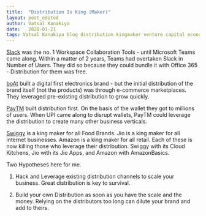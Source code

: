 ```yaml
---
title:  "Distribution Is King (Maker)"
layout: post_edited
author: Vatsal Kanakiya
date:   2020-01-21
tags: Vatsal Kanakiya blog distribution kingmaker venture capital economics newsletter 3-minute-thoughts misc
---
```

<!--date:   2018-06-03 09:06:04 +0530-->
[Slack](http://slack.com) was the no. 1 Workspace Collaboration Tools - until Microsoft Teams came along. Within a
matter of 2 years, Teams had overtaken Slack in Number of Users. They did so because they could bundle it with Office
365 - Distribution for them was free.

[boAt](boat-lifestyle.com) built a digital first electronics brand - but the initial distribution of the brand itself
(not the products) was through e-commerce marketplaces. They leveraged pre-existing distribution to grow quickly.

[PayTM](https://paytm.com/) built distribution first. On the basis of the wallet they got to millions of users. When UPI came along to disrupt
wallets, PayTM could leverage the distribution to create many other business verticals.

[Swiggy](swiggy.com) is a king maker for all Food Brands. Jio is a king maker for all internet businesses. Amazon is a king maker for
all retail. Each of these is now killing those who leverage their distribution. Swiggy with its Cloud Kitchens, Jio with
its Jio Apps, and Amazon with AmazonBasics.

Two Hypotheses here for me.

1. Hack and Leverage existing distribution channels to scale your business. Great distribution is key to survival.

2. Build your own Distribution as soon as you have the scale and the money. Relying on the distributors too long can
dilute your brand and add to theirs.
